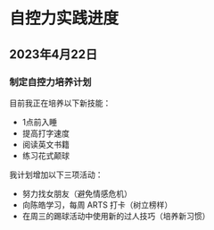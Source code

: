 # 自控力实践进度

## 2023年4月22日

### 制定自控力培养计划

目前我正在培养以下新技能：

- 1点前入睡
- 提高打字速度
- 阅读英文书籍
- 练习花式颠球

我计划增加以下三项活动：

- 努力找女朋友（避免情感危机）
- 向陈皓学习，每周 ARTS 打卡（树立榜样）
- 在周三的踢球活动中使用新的过人技巧（培养新习惯）
